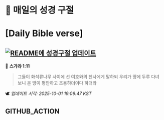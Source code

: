 # 🙏 매일의 성경 구절
# [Daily Bible verse]
## [![README에 성경구절 업데이트](https://github.com/DONGSUKA/first_test/actions/workflows/update-readme-bible.yml/badge.svg)](https://github.com/DONGSUKA/first_test/actions/workflows/update-readme-bible.yml)
<!-- START_BIBLE_VERSE -->
📖 **스가랴 1:11**
> 그들이 화석류나무 사이에 선 여호와의 천사에게 말하되 우리가 땅에 두루 다녀 보니 온 땅이 평안하고 조용하더이다 하더라

🕊️ _업데이트 시각: 2025-10-01 19:09:47 KST_
  <!-- END_BIBLE_VERSE -->
## GITHUB_ACTION
